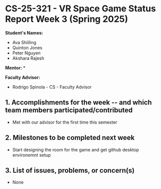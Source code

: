 # CS-25-321 - VR Space Game Status Report Week 3 (Spring 2025)

**Student's Names:**

* Ava Shilling
* Quinton Jones
* Peter Nguyen
* Akshara Rajesh

**Mentor:**
* 

**Faculty Advisor:**
* Rodrigo Spinola - CS - Faculty Advisor

## 1. Accomplishments for the week -- and which team members participated/contributed

* Met with our advisor for the first time this semester

## 2. Milestones to be completed next week

* Start designing the room for the game and get github desktop environemnt setup 

## 3. List of issues, problems, or concern(s)
* None
